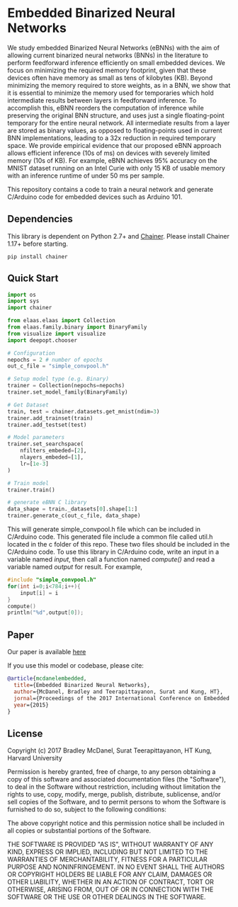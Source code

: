 # Embedded Binarized Neural Networks
    
We study embedded Binarized Neural Networks (eBNNs) with the aim of allowing current binarized neural networks (BNNs) in the literature to perform feedforward inference efficiently on small embedded devices. We focus on minimizing the required memory footprint, given that these devices often have memory as small as tens of kilobytes (KB). Beyond minimizing the memory required to store weights, as in a BNN, we show that it is essential to minimize the memory used for temporaries which hold intermediate results between layers in feedforward inference. To accomplish this, eBNN reorders the computation of inference while preserving the original BNN structure, and uses just a single floating-point temporary for the entire neural network. All intermediate results from a layer are stored as binary values, as opposed to floating-points used in current BNN implementations, leading to a 32x reduction in required temporary space. We provide empirical evidence that our proposed eBNN approach allows efficient inference (10s of ms) on devices with severely limited memory (10s of KB). For example, eBNN achieves 95\% accuracy on the MNIST dataset running on an Intel Curie with only 15 KB of usable memory with an inference runtime of under $50$ ms per sample.

This repository contains a code to train a neural network and generate C/Arduino code for embedded devices such as Arduino 101. 

## Dependencies

This library is dependent on Python 2.7+ and [Chainer](http://chainer.org/). Please install Chainer 1.17+ before starting.

```
pip install chainer
```

## Quick Start
```python
import os
import sys
import chainer

from elaas.elaas import Collection
from elaas.family.binary import BinaryFamily
from visualize import visualize
import deepopt.chooser

# Configuration
nepochs = 2 # number of epochs
out_c_file = "simple_convpool.h"

# Setup model type (e.g. Binary)
trainer = Collection(nepochs=nepochs)
trainer.set_model_family(BinaryFamily)

# Get Dataset
train, test = chainer.datasets.get_mnist(ndim=3)
trainer.add_trainset(train)
trainer.add_testset(test)

# Model parameters
trainer.set_searchspace(
    nfilters_embeded=[2],
    nlayers_embeded=[1],
    lr=[1e-3]
)

# Train model
trainer.train()

# generate eBNN C library
data_shape = train._datasets[0].shape[1:]
trainer.generate_c(out_c_file, data_shape)
```

This will generate simple_convpool.h file which can be included in C/Arduino code. This generated file include a common file called util.h located in the c folder of this repo. These two files should be included in the C/Arduino code. To use this library in C/Arduino code, write an input in a variable named *input*, then call a function named *compute()* and read a variable named *output* for result. For example,

```c
#include "simple_convpool.h"
for(int i=0;i<784;i++){
    input[i] = i
}
compute()
println("%d",output[0]);
```

## Paper

Our paper is available [here](http://www.eecs.harvard.edu/~htk/publication/2017-ewsn-mcdanel-teerapittayanon-kung.pdf)

If you use this model or codebase, please cite:
```bibtex
@article{mcdanelembedded,
  title={Embedded Binarized Neural Networks},
  author={McDanel, Bradley and Teerapittayanon, Surat and Kung, HT},
  jornal={Proceedings of the 2017 International Conference on Embedded Wireless Systems and Networks},
  year={2015}
}
```

## License
  
Copyright (c) 2017 Bradley McDanel, Surat Teerapittayanon, HT Kung, Harvard University

Permission is hereby granted, free of charge, to any person obtaining a copy
of this software and associated documentation files (the "Software"), to deal
in the Software without restriction, including without limitation the rights
to use, copy, modify, merge, publish, distribute, sublicense, and/or sell
copies of the Software, and to permit persons to whom the Software is
furnished to do so, subject to the following conditions:

The above copyright notice and this permission notice shall be included in all
copies or substantial portions of the Software.

THE SOFTWARE IS PROVIDED "AS IS", WITHOUT WARRANTY OF ANY KIND, EXPRESS OR
IMPLIED, INCLUDING BUT NOT LIMITED TO THE WARRANTIES OF MERCHANTABILITY,
FITNESS FOR A PARTICULAR PURPOSE AND NONINFRINGEMENT. IN NO EVENT SHALL THE
AUTHORS OR COPYRIGHT HOLDERS BE LIABLE FOR ANY CLAIM, DAMAGES OR OTHER
LIABILITY, WHETHER IN AN ACTION OF CONTRACT, TORT OR OTHERWISE, ARISING FROM,
OUT OF OR IN CONNECTION WITH THE SOFTWARE OR THE USE OR OTHER DEALINGS IN THE
SOFTWARE.  